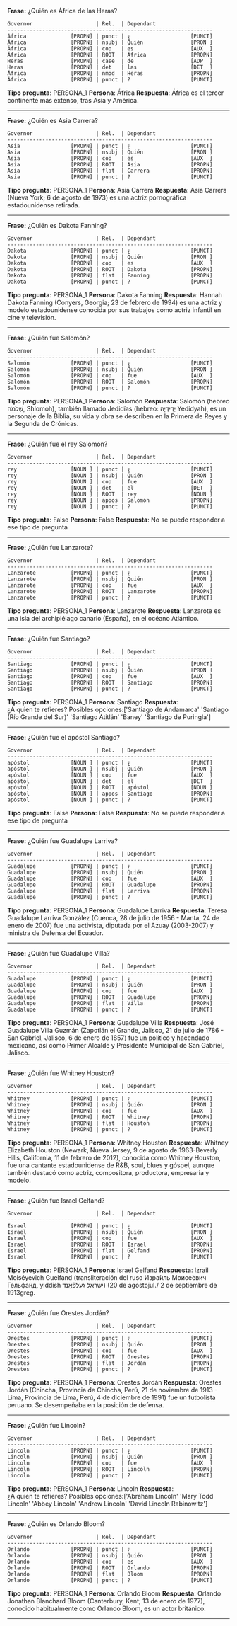 **Frase:** ¿Quién es África de las Heras?
```
Governor                    | Rel.  | Dependant                  
-----------------------------------------------------------------
África              [PROPN] | punct | ¿                   [PUNCT]
África              [PROPN] | nsubj | Quién               [PRON ]
África              [PROPN] | cop   | es                  [AUX  ]
África              [PROPN] | ROOT  | África              [PROPN]
Heras               [PROPN] | case  | de                  [ADP  ]
Heras               [PROPN] | det   | las                 [DET  ]
África              [PROPN] | nmod  | Heras               [PROPN]
África              [PROPN] | punct | ?                   [PUNCT]
```
**Tipo pregunta**:  PERSONA_1
**Persona**:  África
**Respuesta**:  África es el tercer continente más extenso, tras Asia y América.

---

**Frase:** ¿Quién es Asia Carrera?
```
Governor                    | Rel.  | Dependant                  
-----------------------------------------------------------------
Asia                [PROPN] | punct | ¿                   [PUNCT]
Asia                [PROPN] | nsubj | Quién               [PRON ]
Asia                [PROPN] | cop   | es                  [AUX  ]
Asia                [PROPN] | ROOT  | Asia                [PROPN]
Asia                [PROPN] | flat  | Carrera             [PROPN]
Asia                [PROPN] | punct | ?                   [PUNCT]
```
**Tipo pregunta**:  PERSONA_1
**Persona**:  Asia Carrera
**Respuesta**:  Asia Carrera (Nueva York; 6 de agosto de 1973) es una actriz pornográfica estadounidense retirada.

---

**Frase:** ¿Quién es Dakota Fanning?
```
Governor                    | Rel.  | Dependant                  
-----------------------------------------------------------------
Dakota              [PROPN] | punct | ¿                   [PUNCT]
Dakota              [PROPN] | nsubj | Quién               [PRON ]
Dakota              [PROPN] | cop   | es                  [AUX  ]
Dakota              [PROPN] | ROOT  | Dakota              [PROPN]
Dakota              [PROPN] | flat  | Fanning             [PROPN]
Dakota              [PROPN] | punct | ?                   [PUNCT]
```
**Tipo pregunta**:  PERSONA_1
**Persona**:  Dakota Fanning
**Respuesta**:  Hannah Dakota Fanning (Conyers, Georgia; 23 de febrero de 1994) es una actriz y modelo estadounidense conocida por sus trabajos como actriz infantil en cine y televisión.

---

**Frase:** ¿Quién fue Salomón?
```
Governor                    | Rel.  | Dependant                  
-----------------------------------------------------------------
Salomón             [PROPN] | punct | ¿                   [PUNCT]
Salomón             [PROPN] | nsubj | Quién               [PRON ]
Salomón             [PROPN] | cop   | fue                 [AUX  ]
Salomón             [PROPN] | ROOT  | Salomón             [PROPN]
Salomón             [PROPN] | punct | ?                   [PUNCT]
```
**Tipo pregunta**:  PERSONA_1
**Persona**:  Salomón
**Respuesta**:  Salomón (hebreo שְׁלֹמֹה, Shlomoh), también llamado Jedidías (hebreo: יְדִידְיָהּ Yedidyah),​ es un personaje de la Biblia, su vida y obra se describen en la Primera de Reyes y la Segunda de Crónicas.

---

**Frase:** ¿Quién fue el rey Salomón?
```
Governor                    | Rel.  | Dependant                  
-----------------------------------------------------------------
rey                 [NOUN ] | punct | ¿                   [PUNCT]
rey                 [NOUN ] | nsubj | Quién               [PRON ]
rey                 [NOUN ] | cop   | fue                 [AUX  ]
rey                 [NOUN ] | det   | el                  [DET  ]
rey                 [NOUN ] | ROOT  | rey                 [NOUN ]
rey                 [NOUN ] | appos | Salomón             [PROPN]
rey                 [NOUN ] | punct | ?                   [PUNCT]
```
**Tipo pregunta**:  False
**Persona**:  False
**Respuesta**:  No se puede responder a ese tipo de pregunta

---

**Frase:** ¿Quién fue Lanzarote?
```
Governor                    | Rel.  | Dependant                  
-----------------------------------------------------------------
Lanzarote           [PROPN] | punct | ¿                   [PUNCT]
Lanzarote           [PROPN] | nsubj | Quién               [PRON ]
Lanzarote           [PROPN] | cop   | fue                 [AUX  ]
Lanzarote           [PROPN] | ROOT  | Lanzarote           [PROPN]
Lanzarote           [PROPN] | punct | ?                   [PUNCT]
```
**Tipo pregunta**:  PERSONA_1
**Persona**:  Lanzarote
**Respuesta**:  Lanzarote es una isla del archipiélago canario (España), en el océano Atlántico.

---

**Frase:** ¿Quién fue Santiago?
```
Governor                    | Rel.  | Dependant                  
-----------------------------------------------------------------
Santiago            [PROPN] | punct | ¿                   [PUNCT]
Santiago            [PROPN] | nsubj | Quién               [PRON ]
Santiago            [PROPN] | cop   | fue                 [AUX  ]
Santiago            [PROPN] | ROOT  | Santiago            [PROPN]
Santiago            [PROPN] | punct | ?                   [PUNCT]
```
**Tipo pregunta**:  PERSONA_1
**Persona**:  Santiago
**Respuesta**:  
¿A quien te refieres?
Posibles opciones:['Santiago de Andamarca' 'Santiago (Río Grande del Sur)'
 'Santiago Atitlán' 'Baney' 'Santiago de Puringla']

---

**Frase:** ¿Quién fue el apóstol Santiago?
```
Governor                    | Rel.  | Dependant                  
-----------------------------------------------------------------
apóstol             [NOUN ] | punct | ¿                   [PUNCT]
apóstol             [NOUN ] | nsubj | Quién               [PRON ]
apóstol             [NOUN ] | cop   | fue                 [AUX  ]
apóstol             [NOUN ] | det   | el                  [DET  ]
apóstol             [NOUN ] | ROOT  | apóstol             [NOUN ]
apóstol             [NOUN ] | appos | Santiago            [PROPN]
apóstol             [NOUN ] | punct | ?                   [PUNCT]
```
**Tipo pregunta**:  False
**Persona**:  False
**Respuesta**:  No se puede responder a ese tipo de pregunta

---

**Frase:** ¿Quién fue Guadalupe Larriva?
```
Governor                    | Rel.  | Dependant                  
-----------------------------------------------------------------
Guadalupe           [PROPN] | punct | ¿                   [PUNCT]
Guadalupe           [PROPN] | nsubj | Quién               [PRON ]
Guadalupe           [PROPN] | cop   | fue                 [AUX  ]
Guadalupe           [PROPN] | ROOT  | Guadalupe           [PROPN]
Guadalupe           [PROPN] | flat  | Larriva             [PROPN]
Guadalupe           [PROPN] | punct | ?                   [PUNCT]
```
**Tipo pregunta**:  PERSONA_1
**Persona**:  Guadalupe Larriva
**Respuesta**:  Teresa Guadalupe Larriva González (Cuenca, 28 de julio de 1956 - Manta, 24 de enero de 2007) fue una activista, diputada por el Azuay (2003-2007) y ministra de Defensa del Ecuador.

---

**Frase:** ¿Quién fue Guadalupe Villa?
```
Governor                    | Rel.  | Dependant                  
-----------------------------------------------------------------
Guadalupe           [PROPN] | punct | ¿                   [PUNCT]
Guadalupe           [PROPN] | nsubj | Quién               [PRON ]
Guadalupe           [PROPN] | cop   | fue                 [AUX  ]
Guadalupe           [PROPN] | ROOT  | Guadalupe           [PROPN]
Guadalupe           [PROPN] | flat  | Villa               [PROPN]
Guadalupe           [PROPN] | punct | ?                   [PUNCT]
```
**Tipo pregunta**:  PERSONA_1
**Persona**:  Guadalupe Villa
**Respuesta**:  José Guadalupe Villa Guzmán (Zapotlán el Grande, Jalisco, 21 de julio de 1786 - San Gabriel, Jalisco, 6 de enero de 1857) fue un político y hacendado mexicano, así como Primer Alcalde y Presidente Municipal de San Gabriel, Jalisco.

---

**Frase:** ¿Quién fue Whitney Houston?
```
Governor                    | Rel.  | Dependant                  
-----------------------------------------------------------------
Whitney             [PROPN] | punct | ¿                   [PUNCT]
Whitney             [PROPN] | nsubj | Quién               [PRON ]
Whitney             [PROPN] | cop   | fue                 [AUX  ]
Whitney             [PROPN] | ROOT  | Whitney             [PROPN]
Whitney             [PROPN] | flat  | Houston             [PROPN]
Whitney             [PROPN] | punct | ?                   [PUNCT]
```
**Tipo pregunta**:  PERSONA_1
**Persona**:  Whitney Houston
**Respuesta**:  Whitney Elizabeth Houston (Newark, Nueva Jersey, 9 de agosto de 1963-Beverly Hills, California, 11 de febrero de 2012), conocida como Whitney Houston, fue una cantante estadounidense de R&B, soul, blues y góspel, aunque también destacó como actriz, compositora, productora, empresaria y modelo.

---

**Frase:** ¿Quién fue Israel Gelfand?
```
Governor                    | Rel.  | Dependant                  
-----------------------------------------------------------------
Israel              [PROPN] | punct | ¿                   [PUNCT]
Israel              [PROPN] | nsubj | Quién               [PRON ]
Israel              [PROPN] | cop   | fue                 [AUX  ]
Israel              [PROPN] | ROOT  | Israel              [PROPN]
Israel              [PROPN] | flat  | Gelfand             [PROPN]
Israel              [PROPN] | punct | ?                   [PUNCT]
```
**Tipo pregunta**:  PERSONA_1
**Persona**:  Israel Gelfand
**Respuesta**:  Izrail Moiséyevich Guelfand (transliteración del ruso Изра́иль Моисе́евич Гельфа́нд, yiddish ישראל געלפֿאַנד) (20 de agostojul./ 2 de septiembre de 1913greg.

---

**Frase:** ¿Quién fue Orestes Jordán?
```
Governor                    | Rel.  | Dependant                  
-----------------------------------------------------------------
Orestes             [PROPN] | punct | ¿                   [PUNCT]
Orestes             [PROPN] | nsubj | Quién               [PRON ]
Orestes             [PROPN] | cop   | fue                 [AUX  ]
Orestes             [PROPN] | ROOT  | Orestes             [PROPN]
Orestes             [PROPN] | flat  | Jordán              [PROPN]
Orestes             [PROPN] | punct | ?                   [PUNCT]
```
**Tipo pregunta**:  PERSONA_1
**Persona**:  Orestes Jordán
**Respuesta**:  Orestes Jordán (Chincha, Provincia de Chincha, Perú, 21 de noviembre de 1913 - Lima, Provincia de Lima, Perú, 4 de diciembre de 1991) fue un futbolista peruano.​ Se desempeñaba en la posición de defensa.

---

**Frase:** ¿Quién fue Lincoln?
```
Governor                    | Rel.  | Dependant                  
-----------------------------------------------------------------
Lincoln             [PROPN] | punct | ¿                   [PUNCT]
Lincoln             [PROPN] | nsubj | Quién               [PRON ]
Lincoln             [PROPN] | cop   | fue                 [AUX  ]
Lincoln             [PROPN] | ROOT  | Lincoln             [PROPN]
Lincoln             [PROPN] | punct | ?                   [PUNCT]
```
**Tipo pregunta**:  PERSONA_1
**Persona**:  Lincoln
**Respuesta**:  
¿A quien te refieres?
Posibles opciones:['Abraham Lincoln' 'Mary Todd Lincoln' 'Abbey Lincoln' 'Andrew Lincoln'
 'David Lincoln Rabinowitz']

---

**Frase:** ¿Quién es Orlando Bloom?
```
Governor                    | Rel.  | Dependant                  
-----------------------------------------------------------------
Orlando             [PROPN] | punct | ¿                   [PUNCT]
Orlando             [PROPN] | nsubj | Quién               [PRON ]
Orlando             [PROPN] | cop   | es                  [AUX  ]
Orlando             [PROPN] | ROOT  | Orlando             [PROPN]
Orlando             [PROPN] | flat  | Bloom               [PROPN]
Orlando             [PROPN] | punct | ?                   [PUNCT]
```
**Tipo pregunta**:  PERSONA_1
**Persona**:  Orlando Bloom
**Respuesta**:  Orlando Jonathan Blanchard Bloom (Canterbury, Kent; 13 de enero de 1977), conocido habitualmente como Orlando Bloom, es un actor británico.

---

